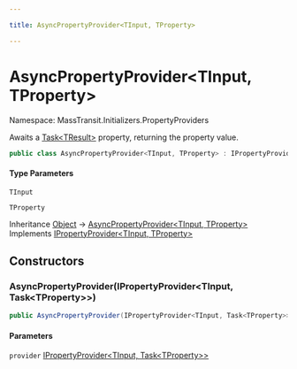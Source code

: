 ```yaml
---

title: AsyncPropertyProvider<TInput, TProperty>

---
```


# AsyncPropertyProvider\<TInput, TProperty\>

Namespace: MassTransit.Initializers.PropertyProviders

Awaits a [Task\<TResult\>](https://learn.microsoft.com/en-us/dotnet/api/system.threading.tasks.task-1) property, returning the property value.

```csharp
public class AsyncPropertyProvider<TInput, TProperty> : IPropertyProvider<TInput, TProperty>
```

#### Type Parameters

`TInput`<br/>

`TProperty`<br/>

Inheritance [Object](https://learn.microsoft.com/en-us/dotnet/api/system.object) → [AsyncPropertyProvider\<TInput, TProperty\>](../masstransit-initializers-propertyproviders/asyncpropertyprovider-2)<br/>
Implements [IPropertyProvider\<TInput, TProperty\>](../masstransit-initializers/ipropertyprovider-2)

## Constructors

### **AsyncPropertyProvider(IPropertyProvider\<TInput, Task\<TProperty\>\>)**

```csharp
public AsyncPropertyProvider(IPropertyProvider<TInput, Task<TProperty>> provider)
```

#### Parameters

`provider` [IPropertyProvider\<TInput, Task\<TProperty\>\>](../masstransit-initializers/ipropertyprovider-2)<br/>
